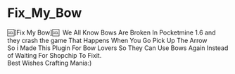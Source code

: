 # Fix_My_Bow
:cool:[Fix My Bow]:cool: ​ 
We All Know Bows Are Broken In Pocketmine 1.6 and they crash the game 
That Happens When You Go Pick Up The Arrow  
So i Made This Plugin For Bow Lovers So  They Can Use Bows Again 
Instead of Waiting For Shopchip To Fixit.  
Best Wishes Crafting Mania:)
